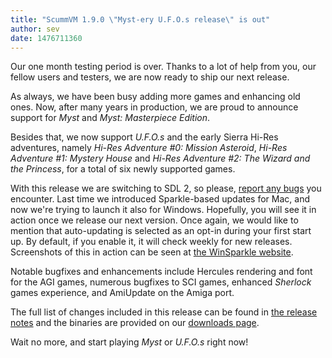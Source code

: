 ```yaml
---
title: "ScummVM 1.9.0 \"Myst-ery U.F.O.s release\" is out"
author: sev
date: 1476711360
---
```


Our one month testing period is over. Thanks to a lot of help from you, our fellow users and testers, we are now ready to ship our next release.

As always, we have been busy adding more games and enhancing old ones. Now, after many years in production, we are proud to announce support for *Myst* and *Myst: Masterpiece Edition*.

Besides that, we now support *U.F.O.s* and the early Sierra Hi-Res adventures, namely *Hi-Res Adventure #0: Mission Asteroid*, *Hi-Res Adventure #1: Mystery House* and *Hi-Res Adventure #2: The Wizard and the Princess*, for a total of six newly supported games.

With this release we are switching to SDL 2, so please, [report any bugs](https://bugs.scummvm.org) you encounter. Last time we introduced Sparkle-based updates for Mac, and now we're trying to launch it also for Windows. Hopefully, you will see it in action once we release our next version. Once again, we would like to mention that auto-updating is selected as an opt-in during your first start up. By default, if you enable it, it will check weekly for new releases. Screenshots of this in action can be seen at [the WinSparkle website](https://winsparkle.org).

Notable bugfixes and enhancements include Hercules rendering and font for the AGI games, numerous bugfixes to SCI games, enhanced *Sherlock* games experience, and AmiUpdate on the Amiga port.

The full list of changes included in this release can be found in [the release notes](/frs/scummvm/1.9.0/ReleaseNotes) and the binaries are provided on our [downloads page](/downloads/).

Wait no more, and start playing *Myst* or *U.F.O.s* right now!

